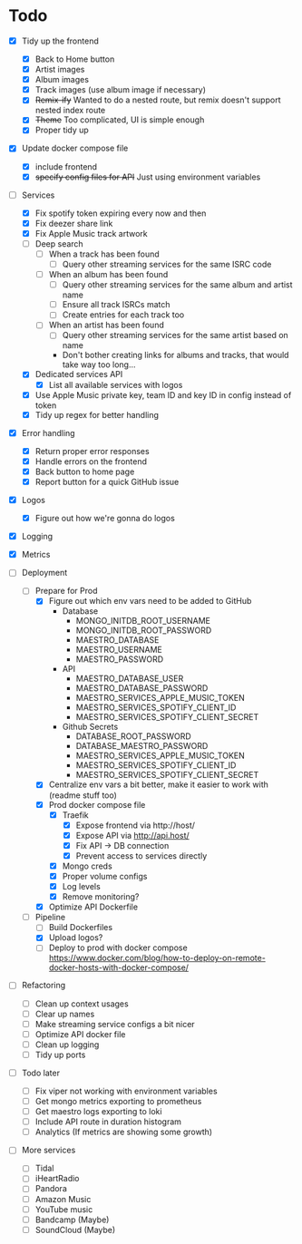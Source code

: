 
# Todo
- [X] Tidy up the frontend
  - [X] Back to Home button
  - [X] Artist images
  - [X] Album images
  - [X] Track images (use album image if necessary)
  - [X] ~~Remix-ify~~ Wanted to do a nested route, but remix doesn't support nested index route
  - [x] ~~Theme~~ Too complicated, UI is simple enough
  - [X] Proper tidy up
- [X] Update docker compose file
  - [X] include frontend
  - [X] ~~specify config files for API~~ Just using environment variables
- [ ] Services
  - [X] Fix spotify token expiring every now and then
  - [X] Fix deezer share link
  - [X] Fix Apple Music track artwork
  - [ ] Deep search
    - [ ] When a track has been found
      - [ ] Query other streaming services for the same ISRC code
    - [ ] When an album has been found
      - [ ] Query other streaming services for the same album and artist name
      - [ ] Ensure all track ISRCs match
      - [ ] Create entries for each track too
    - [ ] When an artist has been found
      - [ ] Query other streaming services for the same artist based on name
      - Don't bother creating links for albums and tracks, that would take way too long...
  - [X] Dedicated services API
    - [X] List all available services with logos
  - [X] Use Apple Music private key, team ID and key ID in config instead of token
  - [X] Tidy up regex for better handling

- [X] Error handling
  - [X] Return proper error responses
  - [X] Handle errors on the frontend
  - [X] Back button to home page
  - [X] Report button for a quick GitHub issue

- [X] Logos
  - [X] Figure out how we're gonna do logos

- [X] Logging
- [X] Metrics

- [ ] Deployment
  - [ ] Prepare for Prod
    - [X] Figure out which env vars need to be added to GitHub
      - Database
        - MONGO_INITDB_ROOT_USERNAME
        - MONGO_INITDB_ROOT_PASSWORD
        - MAESTRO_DATABASE
        - MAESTRO_USERNAME
        - MAESTRO_PASSWORD
      - API
        - MAESTRO_DATABASE_USER
        - MAESTRO_DATABASE_PASSWORD
        - MAESTRO_SERVICES_APPLE_MUSIC_TOKEN
        - MAESTRO_SERVICES_SPOTIFY_CLIENT_ID
        - MAESTRO_SERVICES_SPOTIFY_CLIENT_SECRET
      - Github Secrets
        - DATABASE_ROOT_PASSWORD
        - DATABASE_MAESTRO_PASSWORD
        - MAESTRO_SERVICES_APPLE_MUSIC_TOKEN
        - MAESTRO_SERVICES_SPOTIFY_CLIENT_ID
        - MAESTRO_SERVICES_SPOTIFY_CLIENT_SECRET
    - [X] Centralize env vars a bit better, make it easier to work with (readme stuff too)
    - [X] Prod docker compose file
      - [X] Traefik
        - [X] Expose frontend via http://host/
        - [X] Expose API via http://api.host/
        - [X] Fix API -> DB connection 
        - [X] Prevent access to services directly
      - [X] Mongo creds
      - [X] Proper volume configs
      - [X] Log levels
      - [X] Remove monitoring?
    - [X] Optimize API Dockerfile
  - [ ] Pipeline
    - [ ] Build Dockerfiles
    - [X] Upload logos?
    - [ ] Deploy to prod with docker compose https://www.docker.com/blog/how-to-deploy-on-remote-docker-hosts-with-docker-compose/

- [ ] Refactoring
  - [ ] Clean up context usages
  - [ ] Clear up names
  - [ ] Make streaming service configs a bit nicer
  - [ ] Optimize API docker file
  - [ ] Clean up logging
  - [ ] Tidy up ports

- [ ] Todo later
  - [ ] Fix viper not working with environment variables
  - [ ] Get mongo metrics exporting to prometheus
  - [ ] Get maestro logs exporting to loki
  - [ ] Include API route in duration histogram
  - [ ] Analytics (If metrics are showing some growth)

- [ ] More services
  - [ ] Tidal
  - [ ] iHeartRadio
  - [ ] Pandora
  - [ ] Amazon Music
  - [ ] YouTube music
  - [ ] Bandcamp (Maybe)
  - [ ] SoundCloud (Maybe)
